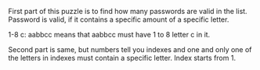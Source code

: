 First part of this puzzle is to find how many passwords are valid in the list. Password is valid, if it contains a specific amount of a specific letter.

1-8 c: aabbcc means that aabbcc must have 1 to 8 letter c in it.

Second part is same, but numbers tell you indexes and one and only one of the letters in indexes must contain a specific letter. Index starts from 1.